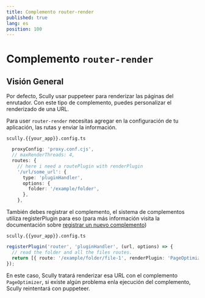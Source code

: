 ```yaml
---
title: Complemento router-render
published: true
lang: es
position: 100
---
```


# Complemento `router-render`

## Visión General

Por defecto, Scully usar puppeteer para renderizar las páginas del enrutador.
Con este tipo de complemento, puedes personalizar el renderizado de una URL.

Para user `router-render` necesitas agregar en la configuración de tu aplicación, las rutas y enviar la información.

`scully.{{your_app}}.config.ts`

```typescript
  proxyConfig: 'proxy.conf.cjs',
  // maxRenderThreads: 4,
  routes: {
    // here i need a routePlugin with renderPlugin
    '/url/some_url': {
      type: 'pluginHandler',
      options: {
        folder: '/example/folder',
      },
    },
```

También debes registrar el complemento, el sistema de complementos utiliza registerPlugin para eso (para más información visita la documentación sobre [registrar un nuevo complemento](/docs/Reference/plugins/custom-plugins/register-a-new-plugin))

`scully.{{your_app}}.config.ts`

```typescript
registerPlugin('router', 'pluginHandler', (url, options) => {
  // read the folder and all the files routes.
  return [{ route: '/example/folder/file-1', renderPlugin: 'PageOptimizer' }];
});
```

En este caso, Scully tratará renderizar esa URL con el complemento `PageOptimizer`, si existe algún problema enla ejecución del complemento, Scully reintentará con puppeteer.
